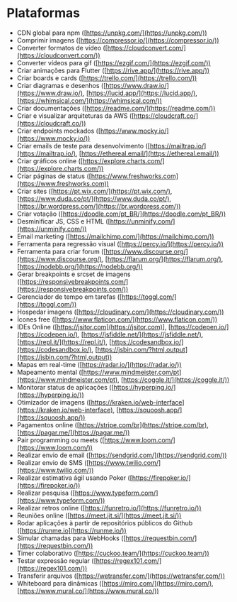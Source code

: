 # Plataformas

- CDN global para npm ([https://unpkg.com/](https://unpkg.com/))
- Comprimir imagens ([https://compressor.io/](https://compressor.io/))
- Converter formatos de vídeo ([https://cloudconvert.com/](https://cloudconvert.com/))
- Converter vídeos para gif ([https://ezgif.com/](https://ezgif.com/))
- Criar animações para Flutter ([https://rive.app/](https://rive.app/))
- Criar boards e cards ([https://trello.com/](https://trello.com/))
- Criar diagramas e desenhos ([https://www.draw.io/](https://www.draw.io/), [https://lucid.app/](https://lucid.app/), [https://whimsical.com/](https://whimsical.com/))
- Criar documentações ([https://readme.com/](https://readme.com/))
- Criar e visualizar arquiteturas da AWS ([https://cloudcraft.co/](https://cloudcraft.co/))
- Criar endpoints mockados ([https://www.mocky.io/](https://www.mocky.io/))
- Criar emails de teste para desenvolvimento ([https://mailtrap.io/](https://mailtrap.io/), [https://ethereal.email/](https://ethereal.email/))
- Criar gráficos online ([https://explore.charts.com/](https://explore.charts.com/))
- Criar páginas de status ([https://www.freshworks.com](https://www.freshworks.com))
- Criar sites ([https://pt.wix.com/](https://pt.wix.com/), [https://www.duda.co/pt/](https://www.duda.co/pt/), [https://br.wordpress.com/](https://br.wordpress.com/))
- Criar votação ([https://doodle.com/pt_BR/](https://doodle.com/pt_BR/))
- Desminificar JS, CSS e HTML ([https://unminify.com/](https://unminify.com/))
- Email marketing ([https://mailchimp.com/](https://mailchimp.com/))
- Ferramenta para regressão visual ([https://percy.io/](https://percy.io/))
- Ferramenta para criar forum ([https://www.discourse.org/](https://www.discourse.org/), [https://flarum.org/](https://flarum.org/), [https://nodebb.org/](https://nodebb.org/))
- Gerar breakpoints e srcset de imagens ([https://responsivebreakpoints.com/](https://responsivebreakpoints.com/))
- Gerenciador de tempo em tarefas ([https://toggl.com/](https://toggl.com/))
- Hospedar imagens ([https://cloudinary.com/](https://cloudinary.com/))
- Ícones free ([https://www.flaticon.com/](https://www.flaticon.com/))
- IDEs Online ([https://jsitor.com](https://jsitor.com)], [https://codepen.io/](https://codepen.io/), [https://jsfiddle.net/](https://jsfiddle.net/), [https://repl.it/](https://repl.it/), [https://codesandbox.io/](https://codesandbox.io/), [https://jsbin.com/?html,output](https://jsbin.com/?html,output))
- Mapas em real-time ([https://radar.io/](https://radar.io/))
- Mapeamento mental ([https://www.mindmeister.com/pt](https://www.mindmeister.com/pt), [https://coggle.it/](https://coggle.it/))
- Monitorar status de aplicações ([https://hyperping.io/](https://hyperping.io/))
- Otimizador de imagens ([https://kraken.io/web-interface](https://kraken.io/web-interface), [https://squoosh.app/](https://squoosh.app/))
- Pagamentos online ([https://stripe.com/br](https://stripe.com/br), [https://pagar.me/](https://pagar.me/))
- Pair programming ou meets ([https://www.loom.com/](https://www.loom.com/))
- Realizar envio de email ([https://sendgrid.com/](https://sendgrid.com/))
- Realizar envio de SMS ([https://www.twilio.com/](https://www.twilio.com/))
- Realizar estimativa ágil usando Poker ([https://firepoker.io/](https://firepoker.io/))
- Realizar pesquisa ([https://www.typeform.com/](https://www.typeform.com/))
- Realizar retros online ([https://funretro.io/](https://funretro.io/))
- Reuniões online ([https://meet.jit.si/](https://meet.jit.si/))
- Rodar aplicações à partir de repositórios públicos do Github ([https://runme.io](https://runme.io/))
- Simular chamadas para WebHooks ([https://requestbin.com/](https://requestbin.com/))
- Timer colaborativo ([https://cuckoo.team/](https://cuckoo.team/))
- Testar expressão regular ([https://regex101.com/](https://regex101.com/))
- Transferir arquivos ([https://wetransfer.com/](https://wetransfer.com/))
- Whiteboard para dinâmicas ([https://miro.com/](https://miro.com/), [https://www.mural.co/](https://www.mural.co/))
